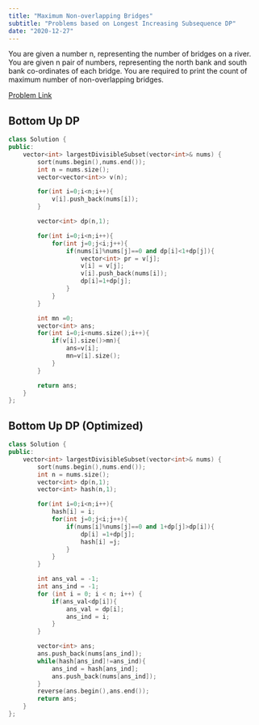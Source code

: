 ```yaml
---
title: "Maximum Non-overlapping Bridges"
subtitle: "Problems based on Longest Increasing Subsequence DP"
date: "2020-12-27"
---
```


You are given a number n, representing the number of bridges on a river. You are given n pair of numbers, representing the north bank and south bank co-ordinates of each bridge. You are required to print the count of maximum number of non-overlapping bridges.

[Problem Link](https://www.pepcoding.com/resources/data-structures-and-algorithms-in-java-levelup/dynamic-programming/max-non-overlapping-bridges-official/ojquestion)

## Bottom Up DP


```cpp
class Solution {
public:
    vector<int> largestDivisibleSubset(vector<int>& nums) {
        sort(nums.begin(),nums.end());
        int n = nums.size();
        vector<vector<int>> v(n);

        for(int i=0;i<n;i++){
            v[i].push_back(nums[i]);
        }

        vector<int> dp(n,1);

        for(int i=0;i<n;i++){
            for(int j=0;j<i;j++){
                if(nums[i]%nums[j]==0 and dp[i]<1+dp[j]){
                    vector<int> pr = v[j];
                    v[i] = v[j];
                    v[i].push_back(nums[i]);
                    dp[i]=1+dp[j];
                }
            }
        }

        int mn =0;
        vector<int> ans;
        for(int i=0;i<nums.size();i++){
            if(v[i].size()>mn){
                ans=v[i];
                mn=v[i].size();
            }
        }

        return ans;
    }
};
```

## Bottom Up DP (Optimized)

```cpp
class Solution {
public:
    vector<int> largestDivisibleSubset(vector<int>& nums) {
        sort(nums.begin(),nums.end());
        int n = nums.size();
        vector<int> dp(n,1);
        vector<int> hash(n,1);

        for(int i=0;i<n;i++){
            hash[i] = i;
            for(int j=0;j<i;j++){
                if(nums[i]%nums[j]==0 and 1+dp[j]>dp[i]){
                    dp[i] =1+dp[j];
                    hash[i] =j;
                }
            }
        }

        int ans_val = -1;
        int ans_ind = -1;
        for (int i = 0; i < n; i++) {
            if(ans_val<dp[i]){
                ans_val = dp[i];
                ans_ind = i;
            }
        }

        vector<int> ans;
        ans.push_back(nums[ans_ind]);
        while(hash[ans_ind]!=ans_ind){
            ans_ind = hash[ans_ind];
            ans.push_back(nums[ans_ind]);
        }
        reverse(ans.begin(),ans.end());
        return ans;
    }
};
```